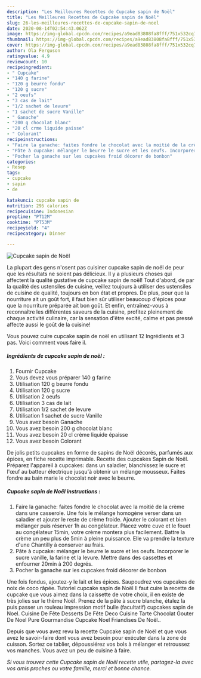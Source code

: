 ```yaml
---
description: "Les Meilleures Recettes de Cupcake sapin de Noël"
title: "Les Meilleures Recettes de Cupcake sapin de Noël"
slug: 26-les-meilleures-recettes-de-cupcake-sapin-de-noel
date: 2020-08-14T02:54:43.062Z
image: https://img-global.cpcdn.com/recipes/a9ead83808fa8fff/751x532cq70/cupcake-sapin-de-noel-photo-principale-de-la-recette.jpg
thumbnail: https://img-global.cpcdn.com/recipes/a9ead83808fa8fff/751x532cq70/cupcake-sapin-de-noel-photo-principale-de-la-recette.jpg
cover: https://img-global.cpcdn.com/recipes/a9ead83808fa8fff/751x532cq70/cupcake-sapin-de-noel-photo-principale-de-la-recette.jpg
author: Ola Ferguson
ratingvalue: 4.9
reviewcount: 10
recipeingredient:
- " Cupcake"
- "140 g farine"
- "120 g beurre fondu"
- "120 g sucre"
- "2 oeufs"
- "3 cas de lait"
- "1/2 sachet de levure"
- "1 sachet de sucre Vanille"
- " Ganache"
- "200 g chocolat blanc"
- "20 cl crme liquide paisse"
- " Colorant"
recipeinstructions:
- "Faire la ganache: faites fondre le chocolat avec la moitié de la crème dans une casserole. Une fois le mélange homogène verser dans un saladier et ajouter le reste de crème froide. Ajouter le colorant et bien mélanger puis réserver 1h au congélateur. Placez votre cuve et le fouet au congélateur 15min, votre crème montera plus facilement. Battre la crème un peu plus de 5min à pleine puissance. Elle va prendre la texture d&#39;une Chantilly à conserver au frais."
- "Pâte à cupcake: mélanger le beurre le sucre et les oeufs. Incorporer le sucre vanille, la farine et la levure. Mettre dans des cassettes et enfourner 20min à 200 degrés."
- "Pocher la ganache sur les cupcakes froid décorer de bonbon"
categories:
- Resep
tags:
- cupcake
- sapin
- de

katakunci: cupcake sapin de 
nutrition: 295 calories
recipecuisine: Indonesian
preptime: "PT12M"
cooktime: "PT53M"
recipeyield: "4"
recipecategory: Dinner

---
```



![Cupcake sapin de Noël](https://img-global.cpcdn.com/recipes/a9ead83808fa8fff/751x532cq70/cupcake-sapin-de-noel-photo-principale-de-la-recette.jpg)

La plupart des gens n'osent pas cuisiner cupcake sapin de noël de peur que les résultats ne soient pas délicieux. Il y a plusieurs choses qui affectent la qualité gustative de cupcake sapin de noël! Tout d'abord, de par la qualité des ustensiles de cuisine, veillez toujours à utiliser des ustensiles de cuisine de qualité, toujours en bon état et propres. De plus, pour que la nourriture ait un goût fort, il faut bien sûr utiliser beaucoup d'épices pour que la nourriture préparée ait bon goût. Et enfin, entraînez-vous à reconnaître les différentes saveurs de la cuisine, profitez pleinement de chaque activité culinaire, car la sensation d'être excité, calme et pas pressé affecte aussi le goût de la cuisine!

<!--inarticleads1-->

Vous pouvez cuire cupcake sapin de noël en utilisant 12 Ingrédients et 3 pas. Voici comment vous faire il.

##### Ingrédients de cupcake sapin de noël :

1. Fournir  Cupcake
1. Vous devez vous préparer 140 g farine
1. Utilisation 120 g beurre fondu
1. Utilisation 120 g sucre
1. Utilisation 2 oeufs
1. Utilisation 3 cas de lait
1. Utilisation 1/2 sachet de levure
1. Utilisation 1 sachet de sucre Vanille
1. Vous avez besoin  Ganache
1. Vous avez besoin 200 g chocolat blanc
1. Vous avez besoin 20 cl crème liquide épaisse
1. Vous avez besoin  Colorant


De jolis petits cupcakes en forme de sapins de Noël décorés, parfumés aux épices, en fiche recette imprimable. Recette des cupcakes Sapin de Noël. Préparez l&#39;appareil à cupcakes: dans un saladier, blanchissez le sucre et l&#39;œuf au batteur électrique jusqu&#39;à obtenir un mélange mousseux. Faites fondre au bain marie le chocolat noir avec le beurre. 

<!--inarticleads2-->

##### Cupcake sapin de Noël instructions :

1. Faire la ganache: faites fondre le chocolat avec la moitié de la crème dans une casserole. Une fois le mélange homogène verser dans un saladier et ajouter le reste de crème froide. Ajouter le colorant et bien mélanger puis réserver 1h au congélateur. Placez votre cuve et le fouet au congélateur 15min, votre crème montera plus facilement. Battre la crème un peu plus de 5min à pleine puissance. Elle va prendre la texture d&#39;une Chantilly à conserver au frais.
1. Pâte à cupcake: mélanger le beurre le sucre et les oeufs. Incorporer le sucre vanille, la farine et la levure. Mettre dans des cassettes et enfourner 20min à 200 degrés.
1. Pocher la ganache sur les cupcakes froid décorer de bonbon


Une fois fondus, ajoutez-y le lait et les épices. Saupoudrez vos cupcakes de noix de coco râpée. Tutoriel cupcake sapin de Noël Il faut cuire la recette de cupcake que vous aimez dans la caissette de votre choix, il en existe de très jolies sur le thème Noël. Prenez de la pâte à sucre blanche, étalez la puis passer un rouleau impression motif bulle (facultatif) cupcakes sapin de Noel. Cuisine De Fête Desserts De Fête Deco Cuisine Tarte Chocolat Gouter De Noel Pure Gourmandise Cupcake Noel Friandises De Noël.. 

<!--inarticleads1-->

<p>
Depuis que vous avez revu la recette Cupcake sapin de Noël et que vous avez le savoir-faire dont vous avez besoin pour exécuter dans la zone de cuisson. Sortez ce tablier, dépoussiérez vos bols à mélanger et retroussez vos manches. Vous avez un peu de cuisine à faire.
</p>

<p>
<i>Si vous trouvez cette Cupcake sapin de Noël recette utile, partagez-la avec vos amis proches ou votre famille, merci et bonne chance.</i>
</p>
